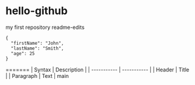 # hello-github
my first repository
readme-edits
```
{
  "firstName": "John",
  "lastName": "Smith",
  "age": 25
}
```
=======
| Syntax | Description |
| ----------- | ----------- |
| Header | Title |
| Paragraph | Text |
main
